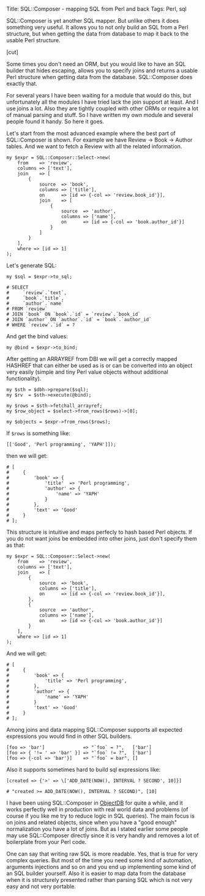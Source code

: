 Title: SQL::Composer - mapping SQL from Perl and back
Tags: Perl, sql

SQL::Composer is yet another SQL mapper. But unlike others it does something
very useful. It allows you to not only build an SQL from a Perl structure, but
when getting the data from database to map it back to the usable Perl
structure.

[cut]

Some times you don't need an ORM, but you would like to have an SQL builder
that hides escaping, allows you to specify joins and returns a usable Perl
structure when getting data from the database. SQL::Composer does exactly that.

For several years I have been waiting for a module that would do this, but
unfortunately all the modules I have tried lack the join support at least. And
I use joins a lot. Also they are tightly coupled with other ORMs or require a
lot of manual parsing and stuff. So I have written my own module and several
people found it handy. So here it goes.

Let's start from the most advanced example where the best part of SQL::Composer
is shown. For example we have Review -> Book -> Author tables. And we want
to fetch a Review with all the related information.

```
my $expr = SQL::Composer::Select->new(
    from    => 'review',
    columns => ['text'],
    join    => [
        {
            source  => 'book',
            columns => ['title'],
            on      => [id => {-col => 'review.book_id'}],
            join    => [
                {
                    source  => 'author',
                    columns => ['name'],
                    on      => [id => {-col => 'book.author_id'}]
                }
            ]
        }
    ],
    where => [id => 1]
);
```
Let's generate SQL:

```
my $sql = $expr->to_sql;

# SELECT
#     `review`.`text`,
#     `book`.`title`,
#     `author`.`name`
# FROM `review`
# JOIN `book` ON `book`.`id` = `review`.`book_id`
# JOIN `author` ON `author`.`id` = `book`.`author_id`
# WHERE `review`.`id` = ?

```
And get the bind values:

```
my @bind = $expr->to_bind;
```

After getting an ARRAYREF from DBI we will get a correctly mapped HASHREF that
can either be used as is or can be converted into an object very easily (simple
and tiny Perl value objects without additional functionality).

```
my $sth = $dbh->prepare($sql);
my $rv  = $sth->execute(@bind);

my $rows = $sth->fetchall_arrayref;
my $row_object = $select->from_rows($rows)->[0];

my $objects = $expr->from_rows($rows);
```

If `$rows` is something like:

```
[['Good', 'Perl programming', 'YAPH']]);
```

then we will get:

```
# [
#     {
#         'book' => {
#             'title'  => 'Perl programming',
#             'author' => {
#                 'name' => 'YAPH'
#             }
#         },
#         'text' => 'Good'
#     }
# ];
```

This structure is intuitive and maps perfecly to hash based Perl objects. If
you do not want joins be embedded into other joins, just don't specify them as
that:

```
my $expr = SQL::Composer::Select->new(
    from    => 'review',
    columns => ['text'],
    join    => [
        {
            source  => 'book',
            columns => ['title'],
            on      => [id => {-col => 'review.book_id'}],
        },
        {
            source  => 'author',
            columns => ['name'],
            on      => [id => {-col => 'book.author_id'}]
        }
    ],
    where => [id => 1]
);
```

And we will get:

```
# [
#     {
#         'book' => {
#             'title' => 'Perl programming',
#         },
#         'author' => {
#             'name' => 'YAPH'
#         }
#         'text' => 'Good'
#     }
# ];
```

Among joins and data mapping SQL::Composer supports all expected expressions
you would find in other SQL builders.

```
[foo => 'bar']              => "`foo` = ?",   ['bar']
[foo => { '!= ' => 'bar' }] => "`foo` != ?",  ['bar']
[foo => {-col => 'bar'}]    => "`foo` = bar", []
```

Also it supports sometimes hard to build sql expressions like:

```
[created => {'>' => \['ADD_DATE(NOW(), INTERVAL ? SECOND', 10]}]

# "created >= ADD_DATE(NOW(), INTERVAL ? SECOND)", [10]
```

I have been using SQL::Composer in
[ObjectDB](http://metacpan.org/module/ObjectDB) for quite a while, and it works
perfectly well in production with real world data and problems (of course if
you like me try to reduce logic in SQL queries). The main focus is on joins and
related objects, since when you have a "good enough" normalization you have a
lot of joins. But as I stated earlier some people may use SQL::Composer
directly since it is very handly and removes a lot of boilerplate from your
Perl code.

One can say that writing raw SQL is more readable. Yes, that is true for very
complex queries. But most of the time you need some kind of automation,
arguments injections and so on and you end up implementing some kind of an SQL
builder yourself. Also it is easier to map data from the database when it is
structurely presented rather than parsing SQL which is not very easy and not
very portable.
